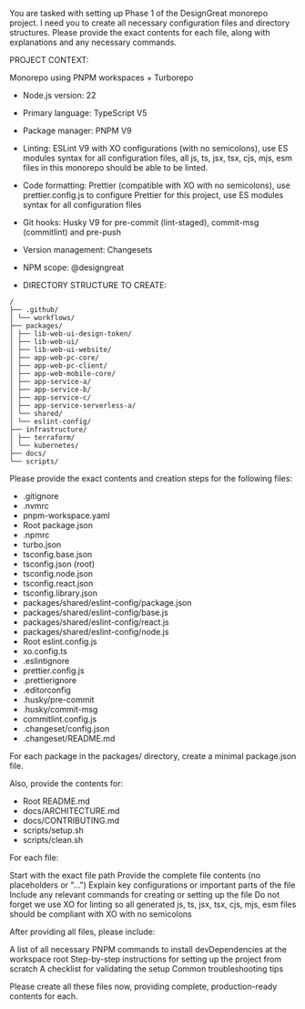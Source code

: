 You are tasked with setting up Phase 1 of the DesignGreat monorepo project. I need you to create all
necessary configuration files and directory structures. Please provide the exact contents for each
file, along with explanations and any necessary commands.

PROJECT CONTEXT:

Monorepo using PNPM workspaces + Turborepo

- Node.js version: 22
- Primary language: TypeScript V5
- Package manager: PNPM V9
- Linting: ESLint V9 with XO configurations (with no semicolons), use ES modules syntax for all
  configuration files, all js, ts, jsx, tsx, cjs, mjs, esm files in this monorepo should be able to
  be linted.
- Code formatting: Prettier (compatible with XO with no semicolons), use prettier.config.js to
  configure Prettier for this project, use ES modules syntax for all configuration files
- Git hooks: Husky V9 for pre-commit (lint-staged), commit-msg (commitlint) and pre-push
- Version management: Changesets
- NPM scope: @designgreat

- DIRECTORY STRUCTURE TO CREATE:

```
/
├── .github/
│ └── workflows/
├── packages/
│ ├── lib-web-ui-design-token/
│ ├── lib-web-ui/
│ ├── lib-web-ui-website/
│ ├── app-web-pc-core/
│ ├── app-web-pc-client/
│ ├── app-web-mobile-core/
│ ├── app-service-a/
│ ├── app-service-b/
│ ├── app-service-c/
│ ├── app-service-serverless-a/
│ └── shared/
│ └── eslint-config/
├── infrastructure/
│ ├── terraform/
│ └── kubernetes/
├── docs/
└── scripts/
```

Please provide the exact contents and creation steps for the following files:

- .gitignore
- .nvmrc
- pnpm-workspace.yaml
- Root package.json
- .npmrc
- turbo.json
- tsconfig.base.json
- tsconfig.json (root)
- tsconfig.node.json
- tsconfig.react.json
- tsconfig.library.json
- packages/shared/eslint-config/package.json
- packages/shared/eslint-config/base.js
- packages/shared/eslint-config/react.js
- packages/shared/eslint-config/node.js
- Root eslint.config.js
- xo.config.ts
- .eslintignore
- prettier.config.js
- .prettierignore
- .editorconfig
- .husky/pre-commit
- .husky/commit-msg
- commitlint.config.js
- .changeset/config.json
- .changeset/README.md

For each package in the packages/ directory, create a minimal package.json file.

Also, provide the contents for:

- Root README.md
- docs/ARCHITECTURE.md
- docs/CONTRIBUTING.md
- scripts/setup.sh
- scripts/clean.sh

For each file:

Start with the exact file path Provide the complete file contents (no placeholders or "...") Explain
key configurations or important parts of the file Include any relevant commands for creating or
setting up the file Do not forget we use XO for linting so all generated js, ts, jsx, tsx, cjs, mjs,
esm files should be compliant with XO with no semicolons

After providing all files, please include:

A list of all necessary PNPM commands to install devDependencies at the workspace root Step-by-step
instructions for setting up the project from scratch A checklist for validating the setup Common
troubleshooting tips

Please create all these files now, providing complete, production-ready contents for each.
